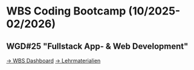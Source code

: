 # WBS Coding Bootcamp (10/2025-02/2026)

## WGD#25 "Fullstack App- & Web Development"

[-> WBS Dashboard](https://learn.wbscodingschool.com/)
[-> Lehrmaterialien](https://drive.google.com/drive/u/0/folders/14ijuJ_jeOQznFUte3jb3lYdPnfbaJcHU)
